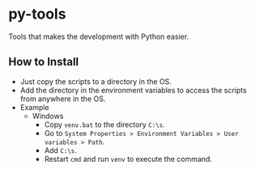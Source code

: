 # py-tools

Tools that makes the development with Python easier.

## How to Install

* Just copy the scripts to a directory in the OS.
* Add the directory in the environment variables to access the scripts from anywhere in the OS.
* Example
  * Windows
    * Copy `venv.bat` to the directory `C:\s`.
    * Go to `System Properties > Environment Variables > User variables > Path`.
    * Add `C:\s`.
    * Restart `cmd` and run `venv` to execute the command.
